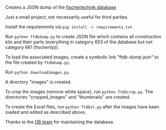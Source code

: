 Creates a JSON dump of the [fischertechnik database](https://ft-datenbank.de/)

Just a small project, not necessarily useful for third parties.

Install the requirements via `pip install -r requirements.txt`

Run `python ftdbdump.py` to create JSON file which contains all construction
kits and their parts (everything in category 653 of the database but not
category 661 (fischertip)).

To load the associated images, create a symbolic link "ftdb-dump.json" to 
the file created by `ftdbdump.py`.

Run `python downloadimages.py`.

A directory "images" is created.

To crop the images (remove white space), run `python ftdbcrop.py`. 
The directories "cropped_images" and "thumbnails" are created.

To create the Excel files, run `python ftdbxl.py` after the images have been 
loaded and edited as described above.

Thanks to the [DB team](https://ft-datenbank.de/ticket/4942) for maintaining 
the database.

